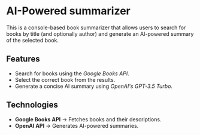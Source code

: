 # AI-Powered summarizer

This is a console-based book summarizer that allows users to search for books by title (and optionally author) and generate an AI-powered summary of the selected book.

## Features
- Search for books using the *Google Books API*.
- Select the correct book from the results.
- Generate a concise AI summary using *OpenAI's GPT-3.5 Turbo*.

## Technologies
- **Google Books API** → Fetches books and their descriptions.
- **OpenAI API** → Generates AI-powered summaries.
